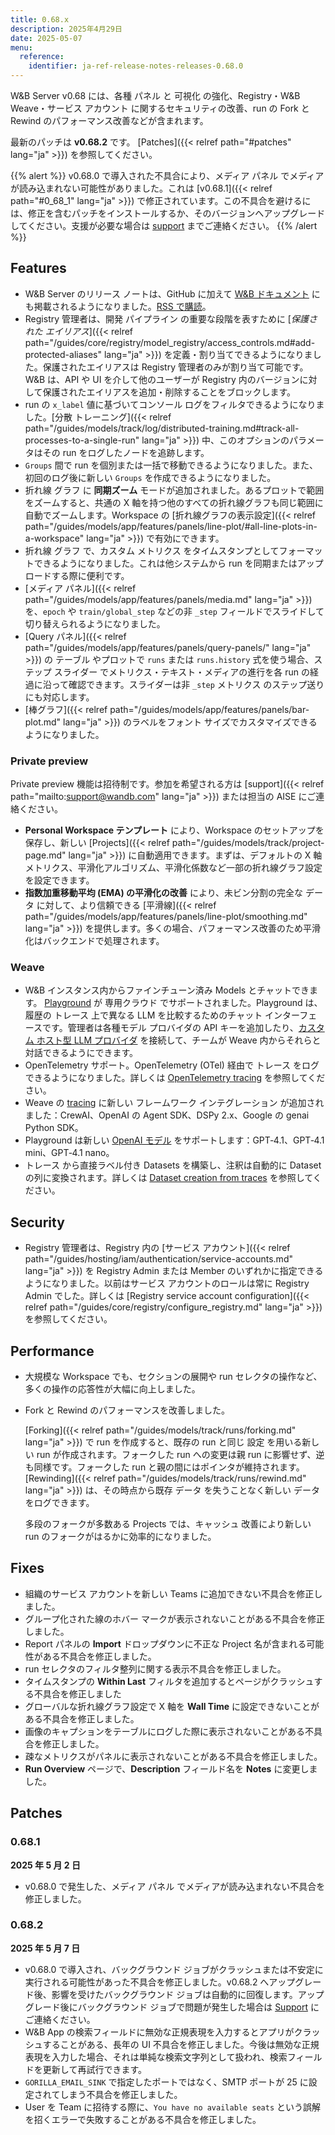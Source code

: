 ```yaml
---
title: 0.68.x
description: 2025年4月29日
date: 2025-05-07
menu:
  reference:
    identifier: ja-ref-release-notes-releases-0.68.0
---
```


W&B Server v0.68 には、各種 パネル と 可視化 の強化、Registry・W&B Weave・サービス アカウント に関するセキュリティの改善、run の Fork と Rewind のパフォーマンス改善などが含まれます。

最新のパッチは **v0.68.2** です。
 [Patches]({{< relref path="#patches" lang="ja" >}}) を参照してください。

{{% alert %}}
v0.68.0 で導入された不具合により、メディア パネル でメディアが読み込まれない可能性がありました。これは [v0.68.1]({{< relref path="#0_68_1" lang="ja" >}}) で修正されています。この不具合を避けるには、修正を含むパッチをインストールするか、そのバージョンへアップグレードしてください。支援が必要な場合は [support](mailto:support@wandb.com) までご連絡ください。
{{% /alert %}}

## Features
- W&B Server のリリース ノートは、GitHub に加えて [W&B ドキュメント](/ref/release-notes/) にも掲載されるようになりました。[RSS で購読]({/ref/release-notes/index.xml)。
- Registry 管理者は、開発 パイプライン の重要な段階を表すために [*保護された エイリアス*]({{< relref path="/guides/core/registry/model_registry/access_controls.md#add-protected-aliases" lang="ja" >}}) を定義・割り当てできるようになりました。保護されたエイリアスは Registry 管理者のみが割り当て可能です。W&B は、API や UI を介して他のユーザーが Registry 内のバージョンに対して保護されたエイリアスを追加・削除することをブロックします。
- run の `x_label` 値に基づいてコンソール ログをフィルタできるようになりました。[分散 トレーニング]({{< relref path="/guides/models/track/log/distributed-training.md#track-all-processes-to-a-single-run" lang="ja" >}}) 中、このオプションのパラメータはその run をログしたノードを追跡します。
- `Groups` 間で run を個別または一括で移動できるようになりました。また、初回のログ後に新しい `Groups` を作成できるようになりました。
- 折れ線 グラフ に **同期ズーム** モードが追加されました。あるプロットで範囲をズームすると、共通の X 軸を持つ他のすべての折れ線グラフも同じ範囲に自動でズームします。Workspace の [折れ線グラフの表示設定]({{< relref path="/guides/models/app/features/panels/line-plot/#all-line-plots-in-a-workspace" lang="ja" >}}) で有効にできます。
- 折れ線 グラフ で、カスタム メトリクス をタイムスタンプとしてフォーマットできるようになりました。これは他システムから run を同期またはアップロードする際に便利です。
- [メディア パネル]({{< relref path="/guides/models/app/features/panels/media.md" lang="ja" >}}) を、`epoch` や `train/global_step` などの非 `_step` フィールドでスライドして切り替えられるようになりました。
- [Query パネル]({{< relref path="/guides/models/app/features/panels/query-panels/" lang="ja" >}}) の テーブル やプロットで `runs` または `runs.history` 式を使う場合、ステップ スライダー でメトリクス・テキスト・メディアの進行を各 run の経過に沿って確認できます。スライダーは非 `_step` メトリクス のステップ送りにも対応します。
- [棒グラフ]({{< relref path="/guides/models/app/features/panels/bar-plot.md" lang="ja" >}}) のラベルをフォント サイズでカスタマイズできるようになりました。

### Private preview
Private preview 機能は招待制です。参加を希望される方は [support]({{< relref path="mailto:support@wandb.com" lang="ja" >}}) または担当の AISE にご連絡ください。

- **Personal Workspace テンプレート** により、Workspace のセットアップを保存し、新しい [Projects]({{< relref path="/guides/models/track/project-page.md" lang="ja" >}}) に自動適用できます。まずは、デフォルトの X 軸メトリクス、平滑化アルゴリズム、平滑化係数など一部の折れ線グラフ設定を設定できます。
- **指数加重移動平均 (EMA) の平滑化の改善** により、未ビン分割の完全な データ に対して、より信頼できる [平滑線]({{< relref path="/guides/models/app/features/panels/line-plot/smoothing.md" lang="ja" >}}) を提供します。多くの場合、パフォーマンス改善のため平滑化はバックエンドで処理されます。

### Weave
- W&B インスタンス内からファインチューン済み Models とチャットできます。 [Playground](https://weave-docs.wandb.ai/guides/tools/playground/) が 専用クラウド でサポートされました。Playground は、履歴の トレース 上で異なる LLM を比較するためのチャット インターフェースです。管理者は各種モデル プロバイダの API キーを追加したり、[カスタム ホスト型 LLM プロバイダ](https://weave-docs.wandb.ai/guides/tools/playground/#add-a-custom-provider) を接続して、チームが Weave 内からそれらと対話できるようにできます。
- OpenTelemetry サポート。OpenTelemetry (OTel) 経由で トレース をログできるようになりました。詳しくは [OpenTelemetry tracing](https://weave-docs.wandb.ai/guides/tracking/otel/?utm_source=beamer&utm_medium=sidebar&utm_campaign=OpenTelemetry-support-in-Weave&utm_content=ctalink) を参照してください。
- Weave の [tracing](https://weave-docs.wandb.ai/guides/tracking/) に新しい フレームワーク インテグレーション が追加されました：CrewAI、OpenAI の Agent SDK、DSPy 2.x、Google の genai Python SDK。
- Playground は新しい [OpenAI モデル](https://weave-docs.wandb.ai/guides/tools/playground/#openai) をサポートします：GPT‑4.1、GPT‑4.1 mini、GPT‑4.1 nano。
- トレース から直接ラベル付き Datasets を構築し、注釈は自動的に Dataset の列に変換されます。詳しくは [Dataset creation from traces](https://weave-docs.wandb.ai/guides/core-types/datasets/#create-edit-and-delete-a-dataset-in-the-ui) を参照してください。

## Security
- Registry 管理者は、Registry 内の [サービス アカウント]({{< relref path="/guides/hosting/iam/authentication/service-accounts.md" lang="ja" >}}) を Registry Admin または Member のいずれかに指定できるようになりました。以前はサービス アカウントのロールは常に Registry Admin でした。詳しくは [Registry service account configuration]({{< relref path="/guides/core/registry/configure_registry.md" lang="ja" >}}) を参照してください。

## Performance
- 大規模な Workspace でも、セクションの展開や run セレクタの操作など、多くの操作の応答性が大幅に向上しました。
- Fork と Rewind のパフォーマンスを改善しました。 

    [Forking]({{< relref path="/guides/models/track/runs/forking.md" lang="ja" >}}) で run を作成すると、既存の run と同じ 設定 を用いる新しい run が作成されます。フォークした run への変更は親 run に影響せず、逆も同様です。フォークした run と親の間にはポインタが維持されます。[Rewinding]({{< relref path="/guides/models/track/runs/rewind.md" lang="ja" >}}) は、その時点から既存 データ を失うことなく新しい データ をログできます。

    多段のフォークが多数ある Projects では、キャッシュ 改善により新しい run のフォークがはるかに効率的になりました。

## Fixes
- 組織のサービス アカウントを新しい Teams に追加できない不具合を修正しました。
- グループ化された線のホバー マークが表示されないことがある不具合を修正しました。
- Report パネルの **Import** ドロップダウンに不正な Project 名が含まれる可能性がある不具合を修正しました。
- run セレクタのフィルタ整列に関する表示不具合を修正しました。
- タイムスタンプの **Within Last** フィルタを追加するとページがクラッシュする不具合を修正しました
- グローバルな折れ線グラフ設定で X 軸を **Wall Time** に設定できないことがある不具合を修正しました。
- 画像のキャプションをテーブルにログした際に表示されないことがある不具合を修正しました。
- 疎なメトリクスがパネルに表示されないことがある不具合を修正しました。
- **Run Overview** ページで、**Description** フィールド名を **Notes** に変更しました。

## Patches
### 0.68.1
**2025 年 5 月 2 日**

- v0.68.0 で発生した、メディア パネル でメディアが読み込まれない不具合を修正しました。

### 0.68.2
**2025 年 5 月 7 日**

- v0.68.0 で導入され、バックグラウンド ジョブがクラッシュまたは不安定に実行される可能性があった不具合を修正しました。v0.68.2 へアップグレード後、影響を受けたバックグラウンド ジョブは自動的に回復します。アップグレード後にバックグラウンド ジョブで問題が発生した場合は [Support](mailto:support@wandb.com) にご連絡ください。
- W&B App の検索フィールドに無効な正規表現を入力するとアプリがクラッシュすることがある、長年の UI 不具合を修正しました。今後は無効な正規表現を入力した場合、それは単純な検索文字列として扱われ、検索フィールドを更新して再試行できます。
- `GORILLA_EMAIL_SINK` で指定したポートではなく、SMTP ポートが 25 に設定されてしまう不具合を修正しました。
- User を Team に招待する際に、`You have no available seats` という誤解を招くエラーで失敗することがある不具合を修正しました。